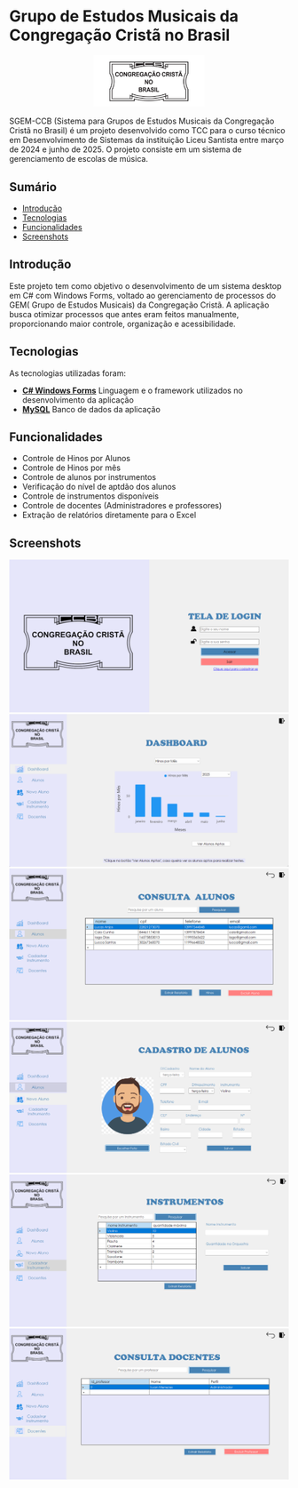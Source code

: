 # Grupo de Estudos Musicais da Congregação Cristã no Brasil

<p align="center">
  <img src="./Imagens/CCB.png" alt="logo_ccb" width="200px">
</p

SGEM-CCB (Sistema para Grupos de Estudos Musicais da Congregação Cristã no Brasil) é um projeto desenvolvido como TCC para o curso técnico em Desenvolvimento de Sistemas da instituição Liceu Santista entre março de 2024 e junho de 2025. O projeto consiste em um sistema de gerenciamento de escolas de música. 



## Sumário
- [Introdução](#introdução)
- [Tecnologias](#tecnologias)
- [Funcionalidades](#funcionalidades)
- [Screenshots](#screenshots)


## Introdução
Este projeto tem como objetivo o desenvolvimento de um sistema desktop em C# com Windows Forms, voltado ao gerenciamento de processos do GEM( Grupo de Estudos Musicais) da Congregação Cristã. A aplicação busca otimizar processos que antes eram feitos manualmente, proporcionando maior controle, organização e acessibilidade.
 
## Tecnologias
As tecnologias utilizadas foram:
- **[C# Windows Forms](https://docs.microsoft.com/en-us/dotnet/framework/winforms/)** Linguagem e o framework utilizados no desenvolvimento da aplicação
- **[MySQL](https://www.mysql.com)** Banco de dados da aplicação

## Funcionalidades
- Controle de Hinos por Alunos
- Controle de Hinos por mês
- Controle de alunos por instrumentos
- Verificação do nível de aptdão dos alunos
- Controle de instrumentos disponíveis
- Controle de docentes (Administradores e professores)
- Extração de relatórios diretamente para o Excel

## Screenshots
![screenshot_login](./Imagens/login.png)
![screenshot_dashboard](./Imagens/dashboard.png)
![screenshot_consultaAlunos](./Imagens/consultaAlunos.png)
![screenshot_cadALuno](./Imagens/cadALuno.png)
![screenshot_cadInstrumentos](./Imagens/cadInstrumentos.png)
![screenshot_docentes](./Imagens/docentes.png)
